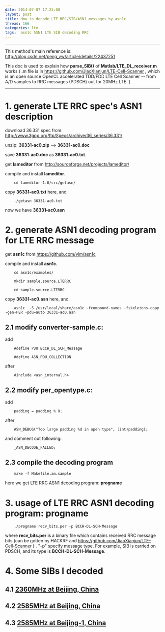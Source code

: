 ```yaml
---
date: 2014-07-07 17:23:00
layout: post
title: How to decode LTE RRC/SIB/ASN1 messages by asn1c
thread: 166
categories: lte
tags:  asn1c ASN1 LTE SIB decoding RRC
---
```


-----------------------------------------------------------------------------------

This method's main reference is: <http://blog.csdn.net/peng_yw/article/details/22437251>

This doc is used to explain how **parse_SIB()** of **Matlab/LTE_DL_receiver.m** works ( .m file is in <https://github.com/JiaoXianjun/LTE-Cell-Scanner> , which is an open source OpenCL accelerated TDD/FDD LTE Cell Scanner -- from A/D samples to RRC messages (PDSCH) out for 20MHz LTE. )

-------------------------------------------------------------------------------------

# 1. generate LTE RRC spec's ASN1 description

download 36.331 spec from <http://www.3gpp.org/ftp/Specs/archive/36_series/36.331/>

unzip: **36331-ac0.zip** --> **36331-ac0.doc**

save **36331-ac0.doc** as **36331-ac0.txt**.

get **lameditor** from <http://sourceforge.net/projects/lameditor/>

compile and install **lameditor**.

		cd lameditor-1.0/src/getasn/

copy **36331-ac0.txt** here, and 

		./getasn 36331-ac0.txt

now we have **36331-ac0.asn**

# 2. generate ASN1 decoding program for LTE RRC message

get **asn1c** from <https://github.com/vlm/asn1c>

compile and install **asn1c**.

		cd asn1c/examples/

		mkdir sample.source.LTERRC

		cd sample.source.LTERRC

copy **36331-ac0.asn** here, and

		asn1c  -S /usr/local/share/asn1c -fcompound-names -fskeletons-copy -gen-PER -pdu=auto 36331-ac0.asn

## 2.1 modify converter-sample.c:

add 

		#define PDU BCCH_DL_SCH_Message

		#define ASN_PDU_COLLECTION

after 

		#include <asn_internal.h>

## 2.2 modify per_opentype.c:

add 

		padding = padding % 8;

after 

		ASN_DEBUG("Too large padding %d in open type", (int)padding);

and comment out following:

		_ASN_DECODE_FAILED;

## 2.3 compile the decoding program

		make -f Makefile.am.sample

here we get LTE RRC ASN1 decoding program: **progname**

# 3. usage of LTE RRC ASN1 decoding program: **progname**

		./progname recv_bits.per -p BCCH-DL-SCH-Message

where **recv_bits.per** is a binary file which contains received RRC message bits (can be gotten by HACKRF and <https://github.com/JiaoXianjun/LTE-Cell-Scanner> ) . "-p" specify message type. For example, SIB is carried on PDSCH, and its type is **BCCH-DL-SCH-Message**.


# 4. Some SIBs I decoded

## 4.1 [2360MHz at Beijing, China](https://github.com/sdr-x/sdr-x.github.io/_resource/f2360_s19.2_bw20_1s_hackrf_SIB.txt)
## 4.2 [2585MHz at Beijing, China](https://github.com/sdr-x/sdr-x.github.io/_resource/f2585_s19.2_bw20_1s_hackrf_SIB.txt)
## 4.3 [2585MHz at Beijing-1, China](https://github.com/sdr-x/sdr-x.github.io/_resource/f2585_s19.2_bw20_1s_hackrf_1_SIB.txt)
